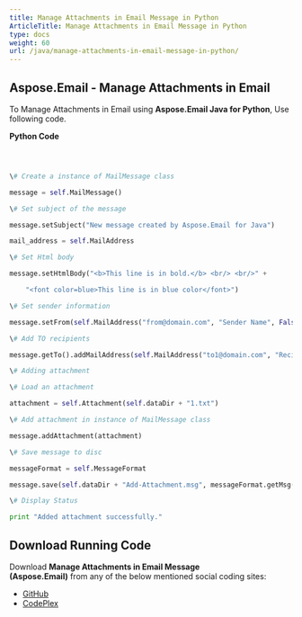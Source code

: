 ```yaml
---
title: Manage Attachments in Email Message in Python
ArticleTitle: Manage Attachments in Email Message in Python
type: docs
weight: 60
url: /java/manage-attachments-in-email-message-in-python/
---
```


## **Aspose.Email - Manage Attachments in Email**
To Manage Attachments in Email using **Aspose.Email Java for Python**, Use following code.

**Python Code**

``` python



\# Create a instance of MailMessage class

message = self.MailMessage()

\# Set subject of the message

message.setSubject("New message created by Aspose.Email for Java")

mail_address = self.MailAddress

\# Set Html body

message.setHtmlBody("<b>This line is in bold.</b> <br/> <br/>" +

    "<font color=blue>This line is in blue color</font>")

\# Set sender information

message.setFrom(self.MailAddress("from@domain.com", "Sender Name", False))

\# Add TO recipients

message.getTo().addMailAddress(self.MailAddress("to1@domain.com", "Recipient 1", False))

\# Adding attachment

\# Load an attachment

attachment = self.Attachment(self.dataDir + "1.txt")

\# Add attachment in instance of MailMessage class

message.addAttachment(attachment)

\# Save message to disc

messageFormat = self.MessageFormat

message.save(self.dataDir + "Add-Attachment.msg", messageFormat.getMsg())

\# Display Status

print "Added attachment successfully."

```
## **Download Running Code**
Download **Manage Attachments in Email Message (Aspose.Email)** from any of the below mentioned social coding sites:

- [GitHub](https://github.com/aspose-email/Aspose.Email-for-Java/releases/tag/Aspose.Email_Java_for_Python-v1.0)
- [CodePlex](http://asposeemailjavapython.codeplex.com/releases/)
